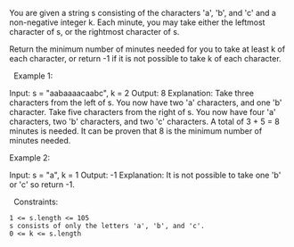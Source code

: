 You are given a string s consisting of the characters 'a', 'b', and 'c' and a non-negative integer k. Each minute, you may take either the leftmost character of s, or the rightmost character of s.

Return the minimum number of minutes needed for you to take at least k of each character, or return -1 if it is not possible to take k of each character.

 
Example 1:

Input: s = "aabaaaacaabc", k = 2
Output: 8
Explanation: 
Take three characters from the left of s. You now have two 'a' characters, and one 'b' character.
Take five characters from the right of s. You now have four 'a' characters, two 'b' characters, and two 'c' characters.
A total of 3 + 5 = 8 minutes is needed.
It can be proven that 8 is the minimum number of minutes needed.


Example 2:

Input: s = "a", k = 1
Output: -1
Explanation: It is not possible to take one 'b' or 'c' so return -1.


 
Constraints:


	1 <= s.length <= 105
	s consists of only the letters 'a', 'b', and 'c'.
	0 <= k <= s.length


